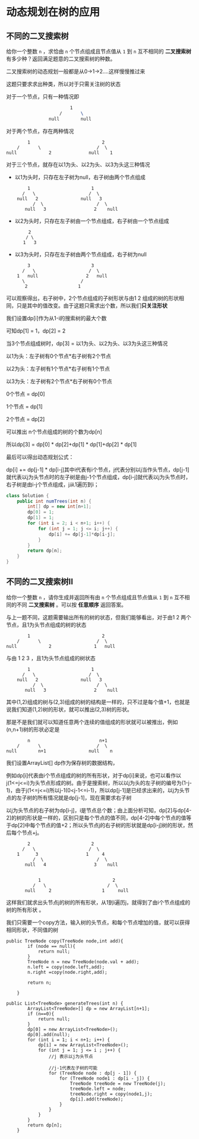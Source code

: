 # 动态规划在树的应用

## 不同的二叉搜索树

给你一个整数 `n` ，求恰由 `n` 个节点组成且节点值从 `1` 到 `n` 互不相同的 **二叉搜索树** 有多少种？返回满足题意的二叉搜索树的种数。

二叉搜索树的动态规划一般都是从0->1->2....这样慢慢推过来

这题只要求求出种类，所以对于只需关注树的状态

对于一个节点，只有一种情况即

```tex
						1
					/		\
				null		null
```

对于两个节点，存在两种情况

```
		1                			2
	/		\					  /  \
null			2			   null    1		 
```

对于三个节点，就存在以1为头、以2为头、以3为头这三种情况

- 以1为头时，只存在左子树为null，右子树由两个节点组成

```
		1  						1
	  /   \					   /  \
	null   2				null   3
	      /	 \					  /  \
	   null	  3					 2    null
```

- 以2为头时，只存在左子树由一个节点组成，右子树由一个节点组成

  ```
       2
      / \
     1   3
  ```

  

- 以3为头时，只存在左子树由两个节点组成，右子树为null

```
 		3  						3
	  /   \					   /  \
	1   null				  2   null
	  \						/	
	   2				   1
```

可以观察得出，右子树中，2个节点组成的子树形状与由1 2 组成的树的形状相同，只是其中的值改变。由于这题只需求出个数，所以我们**只关注形状**

我们设置dp[i]作为从1-i的搜索树的最大个数

可知dp[1] = 1，dp[2] = 2

当3个节点组成树时，dp[3] = 以1为头、以2为头、以3为头这三种情况

以1为头：左子树有0个节点*右子树有2个节点

以2为头：左子树有1个节点*右子树有1个节点

以3为头：左子树有2个节点*右子树有0个节点

0个节点 = dp[0]

1个节点 =  dp[1]

2个节点 =  dp[2]

可以推出 n个节点组成的树的个数为dp[n]

所以dp[3] = dp[0]  * dp[2]+dp[1]  * dp[1]+dp[2] * dp[1]

最后可以得出动态规划公式：

dp[i] += dp[j-1] * dp[i-j]其中i代表有i个节点，j代表分别以j当作头节点，dp[j-1]就代表以j为头节点时的左子树是由j-1个节点组成，dp[i-j]就代表以j为头节点时，右子树是由i-j个节点组成，j从1遍历到i；

```java
class Solution {
    public int numTrees(int n) {
        int[] dp = new int[n+1];
        dp[0] = 1;
        dp[1] = 1;
        for (int i = 2; i < n+1; i++) {
            for (int j = 1; j <= i; j++) {
                dp[i] += dp[j-1]*dp[i-j];
            }
        }
        return dp[n];
    }
}
```





## 不同的二叉搜索树II

给你一个整数 `n` ，请你生成并返回所有由 `n` 个节点组成且节点值从 `1` 到 `n` 互不相同的不同 **二叉搜索树** 。可以按 **任意顺序** 返回答案。



与上一题不同，这题需要输出所有的树的状态，但我们能够看出，对于由1 2 两个节点，且1为头节点组成的树的状态

```
		1                			2
	/		\					  /  \
null			2			   	 1   null		 
```

与由 1 2 3 ，且1为头节点组成的树状态

```
		1  						1
	  /   \					   /  \
	null   2				null   3
	      /	 \					  /  \
	   null	  3					 2    null
```

其中(1,2)组成的树与(2,3)组成的树的结构是一样的，只不过是每个值+1，也就是说我们知道(1,2)树的形状，就可以推出(2,3)树的形状。

那是不是我们就可以知道任意两个连续的值组成的形状就可以被推出，例如(n,n+1)树的形状必定是

```
		n                		   n+1
	/		\					  /  \
null		n+1			       null    n		
```

我们设置ArrayList<TreeNode>[] dp作为保存树的数据结构，

例如dp[i]代表由i个节点组成的树的所有形状，对于dp[i]来说，也可以看作以j(1<=j<=i)为头节点形成的树。由于是搜索树，所以以j为头的左子树的编号为(1-j-1)，由于j(1<=j<=i)所以j-1(0<j-1<=i-1)，所以dp[j-1]是已经求出来的，以j为头节点的左子树的所有情况就是dp[j-1]，现在需要求右子树





以j为头节点的右子树为dp[i-j]，i是节点总个数；由上面分析可知，dp[2]与dp[4-2]的树的形状是一样的，区别只是每个节点的值不同，dp[4-2]中每个节点的值等于dp[2]中每个节点的值+2；所以头节点j的右子树的形状就是dp[i-j]树的形状，然后每个节点+j。

```
		2  						2
	  /   \					   /  \
	1	   3				  1     4
	      /	 \					  /  \
	   null	  4					 3    null
	     
	   
			1                			2
		  /	  \					  	  /  \
	   null	    2			   		1     null		 	   
```



这样我们就求出头节点j的树的所有形状，从1到i遍历j，就得到了由i个节点组成的树的所有形状 。



我们只需要一个copy方法，输入树的头节点，和每个节点增加的值，就可以获得相同形状，不同值的树

```
public TreeNode copy(TreeNode node,int add){
        if (node == null){
            return null;
        }
        TreeNode n = new TreeNode(node.val + add);
        n.left = copy(node.left,add);
        n.right =copy(node.right,add);

        return n;

    }
```



```
public List<TreeNode> generateTrees(int n) {
        ArrayList<TreeNode>[] dp = new ArrayList[n+1];
        if (n==0){
            return null;
        }
        dp[0] = new ArrayList<TreeNode>();
        dp[0].add(null);
        for (int i = 1; i < n+1; i++) {
            dp[i] = new ArrayList<TreeNode>();
            for (int j = 1; j <= i ; j++) {
                //j 表示以j为头节点

                //j-1代表左子树的可能
                for (TreeNode node : dp[j - 1]) {
                    for (TreeNode node1 : dp[i - j]) {
                        TreeNode treeNode = new TreeNode(j);
                        treeNode.left = node;
                        treeNode.right = copy(node1,j);
                        dp[i].add(treeNode);
                    }
                }
            }
        }
        return dp[n];
    }
```

